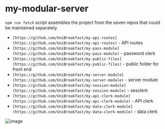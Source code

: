 # my-modular-server

`npm run fetch` script assembles the project from the seven repos that could be maintained separately.

- `[https://github.com/UniBreakfast/my-api-routes](https://github.com/UniBreakfast/my-api-routes)` - API routes
- `[https://github.com/UniBreakfast/my-pass-module](https://github.com/UniBreakfast/my-pass-module)` - password clerk
- `[https://github.com/UniBreakfast/my-public-files](https://github.com/UniBreakfast/my-public-files)` - public folder for front end
- `[https://github.com/UniBreakfast/my-server-module](https://github.com/UniBreakfast/my-server-module)` - server module
- `[https://github.com/UniBreakfast/my-session-module](https://github.com/UniBreakfast/my-session-module)` - sesclerk
- `[https://github.com/UniBreakfast/my-api-clerk-module](https://github.com/UniBreakfast/my-api-clerk-module)` - API clerk
- `[https://github.com/UniBreakfast/my-data-clerk-module](https://github.com/UniBreakfast/my-data-clerk-module)` - data clerk

![image](https://github.com/user-attachments/assets/e7aa88ef-7943-4a16-b72f-f36f2b6d8846)
